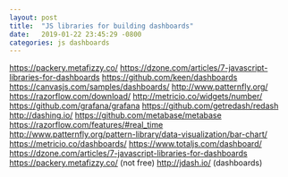 ```yaml
---
layout: post
title:  "JS libraries for building dashboards"
date:   2019-01-22 23:45:29 -0800
categories: js dashboards
---
```


https://packery.metafizzy.co/
https://dzone.com/articles/7-javascript-libraries-for-dashboards
https://github.com/keen/dashboards
https://canvasjs.com/samples/dashboards/
http://www.patternfly.org/
https://razorflow.com/download/
http://metricio.co/widgets/number/
https://github.com/grafana/grafana
https://github.com/getredash/redash
http://dashing.io/
https://github.com/metabase/metabase
https://razorflow.com/features/#real_time
http://www.patternfly.org/pattern-library/data-visualization/bar-chart/
https://metricio.co/dashboards/
https://www.totaljs.com/dashboard/
https://dzone.com/articles/7-javascript-libraries-for-dashboards
https://packery.metafizzy.co/ (not free)
http://jdash.io/ (dashboards)
